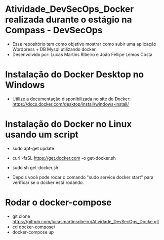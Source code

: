 # Atividade_DevSecOps_Docker realizada durante o estágio na Compass - DevSecOps #

- Esse repositório tem como objetivo mostrar como subir uma aplicação Wordpress + DB Mysql utilizando docker.
- Desenvolvido por: Lucas Martins Ribeiro e João Fellipe Lemos Costa

# Instalação do Docker Desktop no Windows #
  - Utilize a documentação disponibilizada no site do Docker: https://docs.docker.com/desktop/install/windows-install/

# Instalação do Docker no Linux usando um script #
  - sudo apt-get update
  - curl -fsSL https://get.docker.com -o get-docker.sh
  - sudo sh get-docker.sh
  
  - Depois você pode rodar o comando "sudo service docker start" para verificar se o docker está rodando.

# Rodar o docker-compose #
 - git clone https://github.com/lucasmartinsribeiro/Atividade_DevSecOps_Docke.git
 - cd docker-compose/
 - docker-compose up
